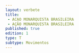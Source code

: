 ```yaml
---
layout: verbete
title:
 - ACAO MONARQUISTA BRASILEIRA
 - AÇÃO MONARQUISTA BRASILEIRA
published: true
edition: 1  
type: T
subtype: Movimentos
---
```


